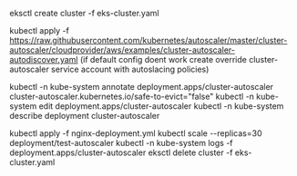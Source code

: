 eksctl create cluster -f eks-cluster.yaml

kubectl apply -f https://raw.githubusercontent.com/kubernetes/autoscaler/master/cluster-autoscaler/cloudprovider/aws/examples/cluster-autoscaler-autodiscover.yaml
(if default config doent work create override cluster-autoscaler service account with autoslacing policies)

kubectl -n kube-system annotate deployment.apps/cluster-autoscaler cluster-autoscaler.kubernetes.io/safe-to-evict="false"
kubectl -n kube-system edit deployment.apps/cluster-autoscaler
kubectl -n kube-system describe deployment cluster-autoscaler

kubectl apply -f nginx-deployment.yml
kubectl scale --replicas=30 deployment/test-autoscaler
kubectl -n kube-system logs -f deployment.apps/cluster-autoscaler
eksctl delete cluster -f eks-cluster.yaml